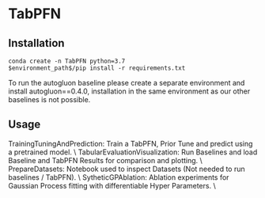 # TabPFN

## Installation
```
conda create -n TabPFN python=3.7
$environment_path$/pip install -r requirements.txt
```

To run the autogluon baseline please create a separate environment and install autogluon==0.4.0, installation in the same environment as our other baselines is not possible.

## Usage
TrainingTuningAndPrediction: Train a TabPFN, Prior Tune and predict using a pretrained model. \\
TabularEvaluationVisualization: Run Baselines and load Baseline and TabPFN Results for comparison and plotting. \\
PrepareDatasets: Notebook used to inspect Datasets (Not needed to run baselines / TabPFN). \\
SytheticGPAblation: Ablation experiments for Gaussian Process fitting with differentiable Hyper Parameters. \\

